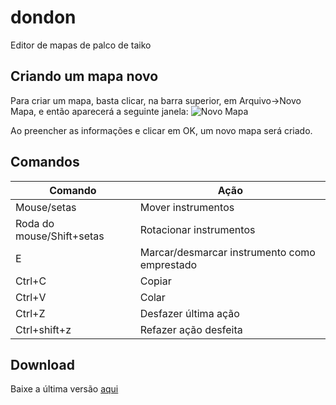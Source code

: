 ﻿# dondon
Editor de mapas de palco de taiko

## Criando um mapa novo
Para criar um mapa, basta clicar, na barra superior, em Arquivo->Novo Mapa, e então aparecerá a seguinte janela:
![Novo Mapa](https://imgshare.io/images/2019/03/07/Novo-mapa.png)

Ao preencher as informações e clicar em OK, um novo mapa será criado.

## Comandos

| Comando  | Ação |
| ------------- | ------------- |
| Mouse/setas  | Mover instrumentos  |
| Roda do mouse/Shift+setas  | Rotacionar instrumentos  |
| E  | Marcar/desmarcar instrumento como emprestado  |
| Ctrl+C  | Copiar  |
| Ctrl+V  | Colar  |
| Ctrl+Z  | Desfazer última ação  |
| Ctrl+shift+z  | Refazer ação desfeita  |

## Download
Baixe a última versão [aqui](https://github.com/GabrielLasso/dondon/releases/)
